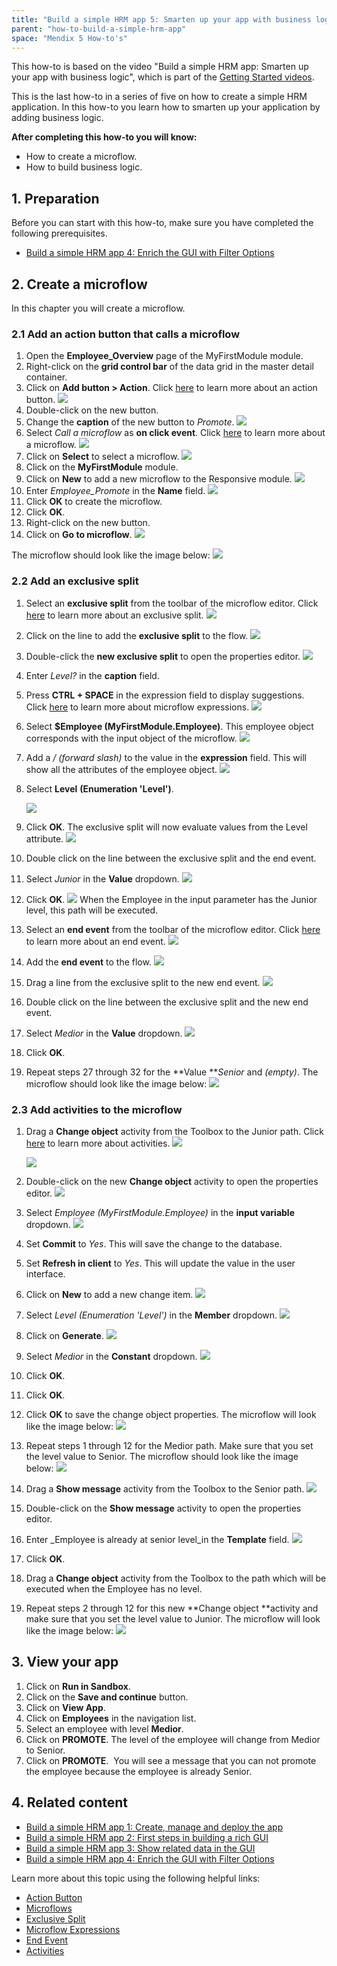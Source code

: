 ```yaml
---
title: "Build a simple HRM app 5: Smarten up your app with business logic"
parent: "how-to-build-a-simple-hrm-app"
space: "Mendix 5 How-to's"
---
```


This how-to is based on the video "Build a simple HRM app: Smarten up your app with business logic", which is part of the [Getting Started videos](http://gettingstarted.mendixcloud.com/link/courses/gettingstarted).

This is the last how-to in a series of five on how to create a simple HRM application. In this how-to you learn how to smarten up your application by adding business logic.

**After completing this how-to you will know:**

*   How to create a microflow.
*   How to build business logic.

## 1. Preparation

Before you can start with this how-to, make sure you have completed the following prerequisites.

*   [Build a simple HRM app 4: Enrich the GUI with Filter Options](build-a-simple-hrm-app-4-enrich-the-gui-with-filter-options)

## 2\. Create a microflow

In this chapter you will create a microflow.

### 2.1 Add an action button that calls a microflow

1.  Open the **Employee_Overview** page of the MyFirstModule module.
2.  Right-click on the **grid control bar** of the data grid in the master detail container.
3.  Click on **Add button > Action**. Click [here](/refguide5/action-button) to learn more about an action button.
    ![](attachments/14091778/14876716.png) 
4.  Double-click on the new button.
5.  Change the **caption** of the new button to _Promote_.
    ![](attachments/14091778/14876717.png) 
6.  Select _Call a microflow_ as **on click event**. Click [here](/refguide5/microflows) to learn more about a microflow.
    ![](attachments/14091778/14876718.png) 
7.  Click on **Select** to select a microflow.
    ![](attachments/14091778/14876719.png) 
8.  Click on the **MyFirstModule** module.
9.  Click on **New** to add a new microflow to the Responsive module.
    ![](attachments/14091778/14876720.png) 
10.  Enter _Employee_Promote_ in the **Name** field.
    ![](attachments/14091778/14876721.png) 
11.  Click **OK** to create the microflow.
12.  Click **OK**.
13.  Right-click on the new button.
14.  Click on **Go to microflow**.
    ![](attachments/14091778/14876722.png) 

The microflow should look like the image below:
![](attachments/14091778/14876723.png) 

### 2.2 Add an exclusive split

1.  Select an **exclusive split** from the toolbar of the microflow editor. Click [here](/refguide5/exclusive-split) to learn more about an exclusive split.
    ![](attachments/14091778/14876724.png) 
2.  Click on the line to add the **exclusive split** to the flow.
    ![](attachments/14091778/14876725.png) 
3.  Double-click the **new exclusive split** to open the properties editor.
    ![](attachments/14091778/14876727.png)
4.  Enter _Level?_ in the **caption** field. 
5.  Press **CTRL + SPACE** in the expression field to display suggestions. Click [here](/refguide5/microflow-expressions) to learn more about microflow expressions.
    ![](attachments/14091778/14876734.png) 
6.  Select **$Employee (MyFirstModule.Employee)**.
    This employee object corresponds with the input object of the microflow.
    ![](attachments/14091778/14876767.png)
7.  Add a _/ (forward slash)_ to the value in the **expression** field.
    This will show all the attributes of the employee object.
    ![](attachments/14091778/14876733.png)
8.  Select **Level** **(Enumeration 'Level')**.

    ![](attachments/14091778/14876732.png)
9.  Click **OK**.
    The exclusive split will now evaluate values from the Level attribute.
    ![](attachments/14091778/14876736.png) 
10.  Double click on the line between the exclusive split and the end event.

11.  Select _Junior_ in the **Value** dropdown.
    ![](attachments/14091778/14876738.png) 
12.  Click **OK**.
    ![](attachments/14091778/14876739.png)
    When the Employee in the input parameter has the Junior level, this path will be executed.
13.  Select an **end event** from the toolbar of the microflow editor. Click [here](/refguide5/end-event) to learn more about an end event.
    ![](attachments/14091778/14876740.png) 
14.  Add the **end event** to the flow.
    ![](attachments/14091778/14876744.png)
15.  Drag a line from the exclusive split to the new end event.
    ![](attachments/14091778/14876743.png)
16.  Double click on the line between the exclusive split and the new end event.
17.  Select _Medior_ in the **Value** dropdown.
    ![](attachments/14091778/14876746.png)
18.  Click **OK**.
19.  Repeat steps 27 through 32 for the **Value **_Senior_ and _(empty)_.
    The microflow should look like the image below:
    ![](attachments/14091778/14876747.png)

### 2.3 Add activities to the microflow

1.  Drag a **Change object** activity from the Toolbox to the Junior path. Click [here](/refguide5/activities) to learn more about activities.
    ![](attachments/14091778/14876750.png)

    ![](attachments/14091778/14876751.png)
2.  Double-click on the new **Change object** activity to open the properties editor.
    ![](attachments/14091778/14876752.png)
3.  Select _Employee (MyFirstModule.Employee)_ in the **input variable** dropdown.
    ![](attachments/14091778/14876753.png) 
4.  Set **Commit** to _Yes_. This will save the change to the database.
5.  Set **Refresh in client** to _Yes_. This will update the value in the user interface.
6.  Click on **New** to add a new change item.
    ![](attachments/14091778/14876754.png) 
7.  Select _Level (Enumeration 'Level')_ in the **Member** dropdown.
    ![](attachments/14091778/14876755.png) 
8.  Click on **Generate**.
    ![](attachments/14091778/14876756.png) 
9.  Select _Medior_ in the **Constant** dropdown.
    ![](attachments/14091778/14876757.png) 
10.  Click **OK**.
11.  Click **OK**.
12.  Click **OK** to save the change object properties. The microflow will look like the image below:
    ![](attachments/14091778/14876758.png) 

13.  Repeat steps 1 through 12 for the Medior path. Make sure that you set the level value to Senior. The microflow should look like the image below:
    ![](attachments/14091778/14876759.png)

14.  Drag a **Show message** activity from the Toolbox to the Senior path.
    ![](attachments/14091778/14876760.png) 
15.  Double-click on the **Show message** activity to open the properties editor. 
16.  Enter _Employee is already at senior level_in the **Template** field.
    ![](attachments/14091778/14876762.png)
17.  Click **OK**.
18.  Drag a **Change object** activity from the Toolbox to the path which will be executed when the Employee has no level.
19.  Repeat steps 2 through 12 for this new **Change object **activity and make sure that you set the level value to Junior. The microflow will look like the image below:
    ![](attachments/14091778/14876763.png) 

## 3\. View your app

1.  Click on **Run in Sandbox**.
2.  Click on the **Save and continue** button.
3.  Click on **View App**.
4.  Click on **Employees** in the navigation list.
5.  Select an employee with level **Medior**.
6.  Click on **PROMOTE**.
    The level of the employee will change from Medior to Senior.
7.  Click on **PROMOTE**. 
    You will see a message that you can not promote the employee because the employee is already Senior.

## 4\. Related content

*   [Build a simple HRM app 1: Create, manage and deploy the app](build-a-simple-hrm-app-1-create-manage-and-deploy-the-app)
*   [Build a simple HRM app 2: First steps in building a rich GUI](build-a-simple-hrm-app-2-first-steps-in-building-a-rich-gui)
*   [Build a simple HRM app 3: Show related data in the GUI](build-a-simple-hrm-app-3-show-related-data-in-the-gui)
*   [Build a simple HRM app 4: Enrich the GUI with Filter Options](build-a-simple-hrm-app-4-enrich-the-gui-with-filter-options)

Learn more about this topic using the following helpful links:

*   [Action Button](/refguide5/action-button)
*   [Microflows](/refguide5/microflows)
*   [Exclusive Split](/refguide5/exclusive-split)
*   [Microflow Expressions](/refguide5/microflow-expressions)
*   [End Event](/refguide5/end-event)
*   [Activities](/refguide5/activities)
